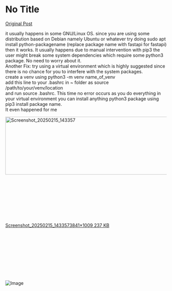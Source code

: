 # No Title

[Original Post](https://discourse.onlinedegree.iitm.ac.in/t/164277/374)

<p>it usually happens in some GNU/Linux OS. since you are using some distribution based on Debian namely Ubuntu or whatever try doing sudo apt install python-packagename (replace package name with fastapi for fastapi)<br>
then it works. It usually happens due to manual intervention with pip3 the user might break some system dependencies which require some python3 package. No need to worry about it.<br>
Another Fix: try using a virtual environment which is highly suggested since there is no chance for you to interfere with the system packages.<br>
create a venv using python3 -m venv name_of_venv<br>
add this line to your .bashrc in ~ folder as source /path/to/your/venv/location<br>
and run source .bashrc. This time no error occurs as you do everything in your virtual environment you can install anything python3 package using pip3 install package name.<br>
It even happened for me</p>
<p><div class="lightbox-wrapper"><a class="lightbox" href="https://europe1.discourse-cdn.com/flex013/uploads/iitm/original/3X/1/5/15e33e0ab5319a089a3cf734a66b3318dc7d08ac.png" data-download-href="/uploads/short-url/37CTgqCCMcH8aqhG6ZxcO9HICyE.png?dl=1" title="Screenshot_20250215_143357" rel="noopener nofollow ugc"><img src="https://europe1.discourse-cdn.com/flex013/uploads/iitm/optimized/3X/1/5/15e33e0ab5319a089a3cf734a66b3318dc7d08ac_2_690x181.png" alt="Screenshot_20250215_143357" data-base62-sha1="37CTgqCCMcH8aqhG6ZxcO9HICyE" width="690" height="181" srcset="https://europe1.discourse-cdn.com/flex013/uploads/iitm/optimized/3X/1/5/15e33e0ab5319a089a3cf734a66b3318dc7d08ac_2_690x181.png, https://europe1.discourse-cdn.com/flex013/uploads/iitm/optimized/3X/1/5/15e33e0ab5319a089a3cf734a66b3318dc7d08ac_2_1035x271.png 1.5x, https://europe1.discourse-cdn.com/flex013/uploads/iitm/optimized/3X/1/5/15e33e0ab5319a089a3cf734a66b3318dc7d08ac_2_1380x362.png 2x" data-dominant-color="282B2C"><div class="meta"><svg class="fa d-icon d-icon-far-image svg-icon" aria-hidden="true"><use href="#far-image"></use></svg><span class="filename">Screenshot_20250215_143357</span><span class="informations">3841×1009 237 KB</span><svg class="fa d-icon d-icon-discourse-expand svg-icon" aria-hidden="true"><use href="#discourse-expand"></use></svg></div></a></div></p>

![Image](https://europe1.discourse-cdn.com/flex013/uploads/iitm/optimized/3X/1/5/15e33e0ab5319a089a3cf734a66b3318dc7d08ac_2_690x181.png)